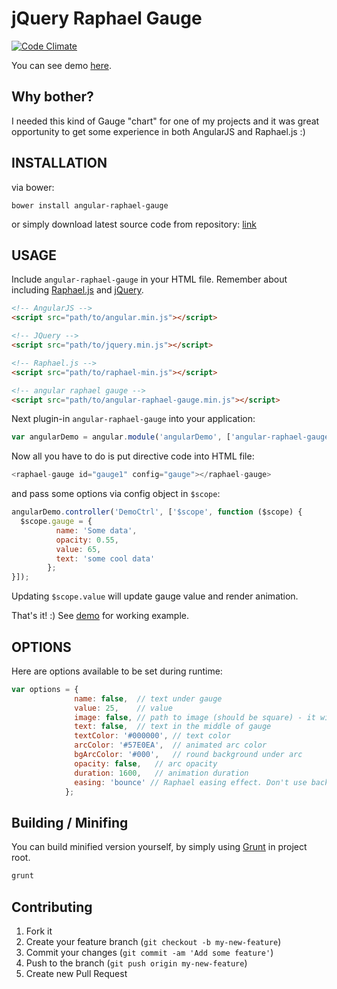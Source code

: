 jQuery Raphael Gauge
=============
[![Code Climate](https://codeclimate.com/github/wasilak/angular-raphael-gauge/badges/gpa.svg)](https://codeclimate.com/github/wasilak/angular-raphael-gauge)

You can see demo [here](http://wasilak.github.io/angular-raphael-gauge/).

Why bother?
-------------------
I needed this kind of Gauge "chart" for one of my projects and it was great opportunity to get some experience in both AngularJS and Raphael.js :)

INSTALLATION
-------------------

via bower:

```
bower install angular-raphael-gauge
```

or simply download latest source code from repository: [link](https://github.com/wasilak/angular-raphael-gauge/archive/master.zip)

USAGE
-------------------

Include ```angular-raphael-gauge``` in your HTML file. Remember about including [Raphael.js](http://raphaeljs.com/) and [jQuery]().

```html
<!-- AngularJS -->
<script src="path/to/angular.min.js"></script>

<!-- JQuery -->
<script src="path/to/jquery.min.js"></script>

<!-- Raphael.js -->
<script src="path/to/raphael-min.js"></script>

<!-- angular raphael gauge -->
<script src="path/to/angular-raphael-gauge.min.js"></script>
```

Next plugin-in ```angular-raphael-gauge``` into your application:

```javascript
var angularDemo = angular.module('angularDemo', ['angular-raphael-gauge']);
```

Now all you have to do is put directive code into HTML file:
```javascript
<raphael-gauge id="gauge1" config="gauge"></raphael-gauge>
```

and pass some options via config object in ```$scope```:
```javascript
angularDemo.controller('DemoCtrl', ['$scope', function ($scope) {
  $scope.gauge = {
          name: 'Some data',
          opacity: 0.55,
          value: 65,
          text: 'some cool data'
        };
}]);
```

Updating ```$scope.value``` will update gauge value and render animation.

That's it! :) See [demo](http://wasilak.github.io/angular-raphael-gauge/) for working example.

OPTIONS
-------------------

Here are options available to be set during runtime:

```javascript
var options = {
              name: false,  // text under gauge
              value: 25,    // value
              image: false, // path to image (should be square) - it will be under gauge
              text: false,  // text in the middle of gauge
              textColor: '#000000', // text color
              arcColor: '#57E0EA',  // animated arc color
              bgArcColor: '#000',   // round background under arc
              opacity: false,   // arc opacity
              duration: 1600,   // animation duration
              easing: 'bounce' // Raphael easing effect. Don't use backIn or Elastic, they mess up animation :/
            };
 ```

Building / Minifing
----------

You can build minified version yourself, by simply using [Grunt](http://gruntjs.com) in project root.

```bash
grunt
```

Contributing
--------------

1. Fork it
2. Create your feature branch (`git checkout -b my-new-feature`)
3. Commit your changes (`git commit -am 'Add some feature'`)
4. Push to the branch (`git push origin my-new-feature`)
5. Create new Pull Request
